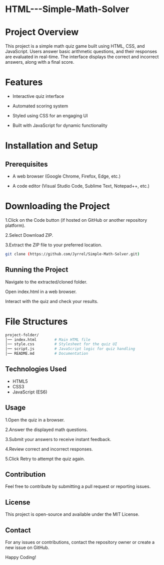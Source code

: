 # HTML---Simple-Math-Solver
# Project Overview

This project is a simple math quiz game built using HTML, CSS, and JavaScript. Users answer basic arithmetic questions, and their responses are evaluated in real-time. The interface displays the correct and incorrect answers, along with a final score.

# Features

* Interactive quiz interface

* Automated scoring system

* Styled using CSS for an engaging UI

* Built with JavaScript for dynamic functionality

# Installation and Setup

## Prerequisites

* A web browser (Google Chrome, Firefox, Edge, etc.)

* A code editor (Visual Studio Code, Sublime Text, Notepad++, etc.)

# Downloading the Project

1.Click on the Code button (if hosted on GitHub or another repository platform).

2.Select Download ZIP.

3.Extract the ZIP file to your preferred location.
```bash
git clone (https://github.com/Jyrrel/Simple-Math-Solver.git)
```
## Running the Project

Navigate to the extracted/cloned folder.

Open index.html in a web browser.

Interact with the quiz and check your results.
# File Structures
```bash
project-folder/
│── index.html        # Main HTML file
│── style.css         # Stylesheet for the quiz UI
│── script.js         # JavaScript logic for quiz handling
│── README.md         # Documentation
```
## Technologies Used
* HTML5
* CSS3
* JavaScript (ES6)

## Usage

1.Open the quiz in a browser.

2.Answer the displayed math questions.

3.Submit your answers to receive instant feedback.

4.Review correct and incorrect responses.

5.Click Retry to attempt the quiz again.

## Contribution
Feel free to contribute by submitting a pull request or reporting issues.

## License

This project is open-source and available under the MIT License.

## Contact

For any issues or contributions, contact the repository owner or create a new issue on GitHub.

Happy Coding!
